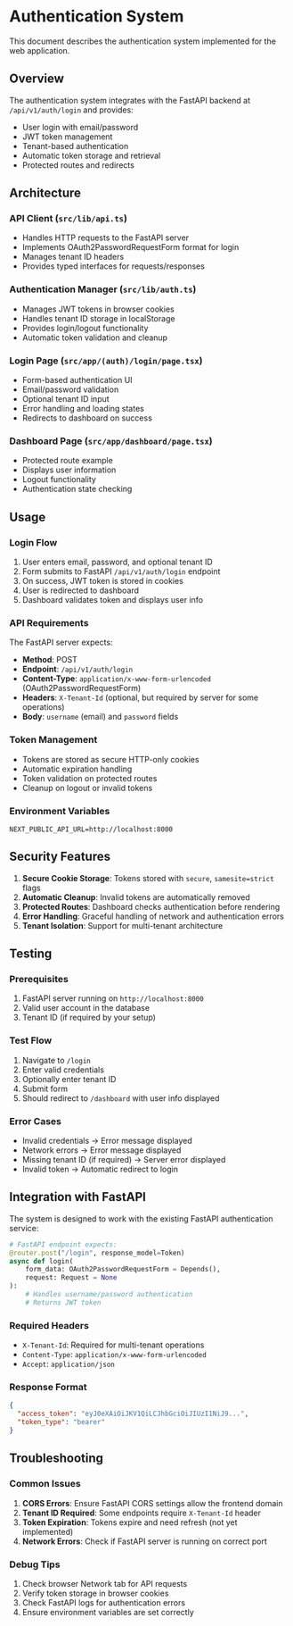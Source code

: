 # Authentication System

This document describes the authentication system implemented for the web application.

## Overview

The authentication system integrates with the FastAPI backend at `/api/v1/auth/login` and provides:

- User login with email/password
- JWT token management
- Tenant-based authentication
- Automatic token storage and retrieval
- Protected routes and redirects

## Architecture

### API Client (`src/lib/api.ts`)

- Handles HTTP requests to the FastAPI server
- Implements OAuth2PasswordRequestForm format for login
- Manages tenant ID headers
- Provides typed interfaces for requests/responses

### Authentication Manager (`src/lib/auth.ts`)

- Manages JWT tokens in browser cookies
- Handles tenant ID storage in localStorage
- Provides login/logout functionality
- Automatic token validation and cleanup

### Login Page (`src/app/(auth)/login/page.tsx`)

- Form-based authentication UI
- Email/password validation
- Optional tenant ID input
- Error handling and loading states
- Redirects to dashboard on success

### Dashboard Page (`src/app/dashboard/page.tsx`)

- Protected route example
- Displays user information
- Logout functionality
- Authentication state checking

## Usage

### Login Flow

1. User enters email, password, and optional tenant ID
2. Form submits to FastAPI `/api/v1/auth/login` endpoint
3. On success, JWT token is stored in cookies
4. User is redirected to dashboard
5. Dashboard validates token and displays user info

### API Requirements

The FastAPI server expects:

- **Method**: POST
- **Endpoint**: `/api/v1/auth/login`
- **Content-Type**: `application/x-www-form-urlencoded` (OAuth2PasswordRequestForm)
- **Headers**: `X-Tenant-Id` (optional, but required by server for some operations)
- **Body**: `username` (email) and `password` fields

### Token Management

- Tokens are stored as secure HTTP-only cookies
- Automatic expiration handling
- Token validation on protected routes
- Cleanup on logout or invalid tokens

### Environment Variables

```env
NEXT_PUBLIC_API_URL=http://localhost:8000
```

## Security Features

1. **Secure Cookie Storage**: Tokens stored with `secure`, `samesite=strict` flags
2. **Automatic Cleanup**: Invalid tokens are automatically removed
3. **Protected Routes**: Dashboard checks authentication before rendering
4. **Error Handling**: Graceful handling of network and authentication errors
5. **Tenant Isolation**: Support for multi-tenant architecture

## Testing

### Prerequisites

1. FastAPI server running on `http://localhost:8000`
2. Valid user account in the database
3. Tenant ID (if required by your setup)

### Test Flow

1. Navigate to `/login`
2. Enter valid credentials
3. Optionally enter tenant ID
4. Submit form
5. Should redirect to `/dashboard` with user info displayed

### Error Cases

- Invalid credentials → Error message displayed
- Network errors → Error message displayed
- Missing tenant ID (if required) → Server error displayed
- Invalid token → Automatic redirect to login

## Integration with FastAPI

The system is designed to work with the existing FastAPI authentication service:

```python
# FastAPI endpoint expects:
@router.post("/login", response_model=Token)
async def login(
    form_data: OAuth2PasswordRequestForm = Depends(),
    request: Request = None
):
    # Handles username/password authentication
    # Returns JWT token
```

### Required Headers

- `X-Tenant-Id`: Required for multi-tenant operations
- `Content-Type`: `application/x-www-form-urlencoded`
- `Accept`: `application/json`

### Response Format

```json
{
  "access_token": "eyJ0eXAiOiJKV1QiLCJhbGciOiJIUzI1NiJ9...",
  "token_type": "bearer"
}
```

## Troubleshooting

### Common Issues

1. **CORS Errors**: Ensure FastAPI CORS settings allow the frontend domain
2. **Tenant ID Required**: Some endpoints require `X-Tenant-Id` header
3. **Token Expiration**: Tokens expire and need refresh (not yet implemented)
4. **Network Errors**: Check if FastAPI server is running on correct port

### Debug Tips

1. Check browser Network tab for API requests
2. Verify token storage in browser cookies
3. Check FastAPI logs for authentication errors
4. Ensure environment variables are set correctly
